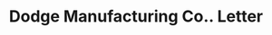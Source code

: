 ---
doi: 10.7916/D841884R
date_other: '1890'
date_other_textual: 1890-1899
form: correspondence
genre:
- Letters (correspondence)
name:
- Dodge Manufacturing Co.
object_in_context_url: https://biggert.cul.columbia.edu/items/view/ave_biggert_00368
subject_hierarchical_geographic:
- Boston, Massachusetts, United States
subject_name:
- Dodge Manufacturing Co.
title: Dodge Manufacturing Co.. Letter
sort_title: Dodge Manufacturing Co.. Letter
call_number: ave_biggert_00368
coordinates:
- 42.35805555555556,-71.06361111111111
pid: ave_biggert_00368
identifiers: ave_biggert_00368
thumbnail: https://derivativo-2.library.columbia.edu/iiif/2/ldpd:344203/full/!256,256/0/native.jpg
permalink: /biggert/ave_biggert_00368/
layout: iiif-image-page
---